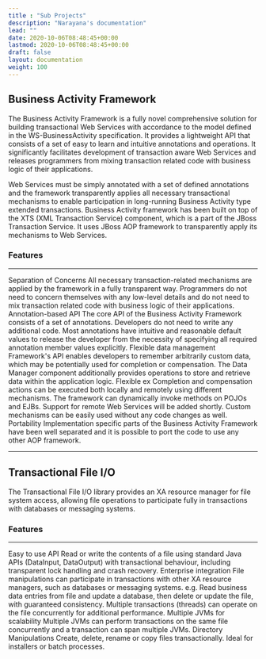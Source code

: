 ```yaml
---
title : "Sub Projects"
description: "Narayana's documentation"
lead: ""
date: 2020-10-06T08:48:45+00:00
lastmod: 2020-10-06T08:48:45+00:00
draft: false
layout: documentation
weight: 100
---
```


Business Activity Framework
---------------------------

The Business Activity Framework is a fully novel comprehensive solution
for building transactional Web Services with accordance to the model
defined in the WS-BusinessActivity specification. It provides a
lightweight API that consists of a set of easy to learn and intuitive
annotations and operations. It significantly facilitates development of
transaction aware Web Services and releases programmers from mixing
transaction related code with business logic of their applications.

Web Services must be simply annotated with a set of defined annotations
and the framework transparently applies all necessary transactional
mechanisms to enable participation in long-running Business Activity
type extended transactions. Business Activity framework has been built
on top of the XTS (XML Transaction Service) component, which is a part
of the JBoss Transaction Service. It uses JBoss AOP framework to
transparently apply its mechanisms to Web Services.

### Features

  -------------------------- ------------------------------------------------------------------------------------------------------------------------------------------------------------------------------------------------------------------------------------------------------------------------------------------------------------------
  Separation of Concerns     All necessary transaction-related mechanisms are applied by the framework in a fully transparent way. Programmers do not need to concern themselves with any low-level details and do not need to mix transaction related code with business logic of their applications.
  Annotation-based API       The core API of the Business Activity Framework consists of a set of annotations. Developers do not need to write any additional code. Most annotations have intuitive and reasonable default values to release the developer from the necessity of specifying all required annotation member values explicitly.
  Flexible data management   Framework\'s API enables developers to remember arbitrarily custom data, which may be potentially used for completion or compensation. The Data Manager component additionally provides operations to store and retrieve data within the application logic.
  Flexible ex                Completion and compensation actions can be executed both locally and remotely using different mechanisms. The framework can dynamically invoke methods on POJOs and EJBs. Support for remote Web Services will be added shortly. Custom mechanisms can be easily used without any code changes as well.
  Portability                Implementation specific parts of the Business Activity Framework have been well separated and it is possible to port the code to use any other AOP framework.
  -------------------------- ------------------------------------------------------------------------------------------------------------------------------------------------------------------------------------------------------------------------------------------------------------------------------------------------------------------

Transactional File I/O
----------------------

The Transactional File I/O library provides an XA resource manager for
file system access, allowing file operations to participate fully in
transactions with databases or messaging systems.

### Features

  ------------------------------- ------------------------------------------------------------------------------------------------------------------------------------------------------------------------------------------------------------------------------------------------------------------------------------------------------------------------------------------------------------
  Easy to use API                 Read or write the contents of a file using standard Java APIs (DataInput, DataOutput) with transactional behaviour, including transparent lock handling and crash recovery.
  Enterprise integration          File manipulations can participate in transactions with other XA resource managers, such as databases or messaging systems. e.g. Read business data entries from file and update a database, then delete or update the file, with guaranteed consistency. Multiple transactions (threads) can operate on the file concurrently for additional performance.
  Multiple JVMs for scalability   Multiple JVMs can perform transactions on the same file concurrently and a transaction can span multiple JVMs.
  Directory Manipulations         Create, delete, rename or copy files transactionally. Ideal for installers or batch processes.
